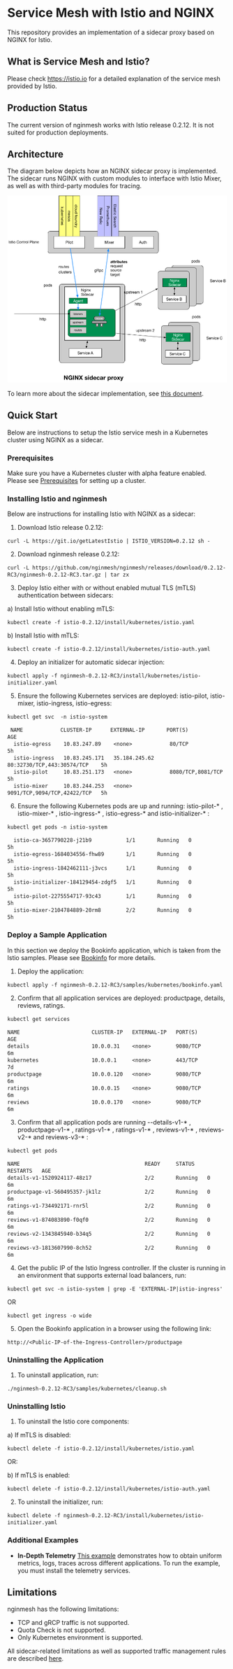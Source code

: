 # Service Mesh with Istio and NGINX
This repository provides an implementation of a sidecar proxy based on NGINX for Istio.

## What is Service Mesh and Istio?
Please check https://istio.io for a detailed explanation of the service mesh provided by Istio.

## Production Status
The current version of nginmesh works with Istio release 0.2.12. It is not suited for production deployments.

## Architecture
The diagram below depicts how an NGINX sidecar proxy is implemented. The sidecar runs NGINX with custom modules to interface with Istio Mixer, as well as with third-party modules for tracing.

![Alt text](/images/nginx_sidecar.png?raw=true "Nginx Sidecar")

To learn more about the sidecar implementation, see [this document](istio/agent).

## Quick Start
Below are instructions to setup the Istio service mesh in a Kubernetes cluster using NGINX as a sidecar.

### Prerequisites
Make sure you have a Kubernetes cluster with alpha feature enabled. Please see [Prerequisites](https://istio.io/docs/setup/kubernetes/quick-start.html#prerequisites) for setting up a cluster.

### Installing Istio and nginmesh
Below are instructions for installing Istio with NGINX as a sidecar:
1. Download Istio release 0.2.12:
```
curl -L https://git.io/getLatestIstio | ISTIO_VERSION=0.2.12 sh -
```
2. Download nginmesh release 0.2.12:
```
curl -L https://github.com/nginmesh/nginmesh/releases/download/0.2.12-RC3/nginmesh-0.2.12-RC3.tar.gz | tar zx
```

3. Deploy Istio either with or without enabled mutual TLS (mTLS) authentication between sidecars:

a) Install Istio without enabling mTLS:
```
kubectl create -f istio-0.2.12/install/kubernetes/istio.yaml
```
b) Install Istio with mTLS:
```
kubectl create -f istio-0.2.12/install/kubernetes/istio-auth.yaml
```
4. Deploy an initializer for automatic sidecar injection:
```
kubectl apply -f nginmesh-0.2.12-RC3/install/kubernetes/istio-initializer.yaml
```

5. Ensure the following Kubernetes services are deployed: istio-pilot, istio-mixer, istio-ingress, istio-egress:
```
kubectl get svc  -n istio-system  
```
```
 NAME            CLUSTER-IP      EXTERNAL-IP       PORT(S)                       AGE
  istio-egress    10.83.247.89    <none>            80/TCP                        5h
  istio-ingress   10.83.245.171   35.184.245.62     80:32730/TCP,443:30574/TCP    5h
  istio-pilot     10.83.251.173   <none>            8080/TCP,8081/TCP             5h
  istio-mixer     10.83.244.253   <none>            9091/TCP,9094/TCP,42422/TCP   5h
```

6. Ensure the following Kubernetes pods are up and running: istio-pilot-* , istio-mixer-* , istio-ingress-* , istio-egress-* and istio-initializer-* :
```
kubectl get pods -n istio-system    
```
```
  istio-ca-3657790228-j21b9           1/1       Running   0          5h
  istio-egress-1684034556-fhw89       1/1       Running   0          5h
  istio-ingress-1842462111-j3vcs      1/1       Running   0          5h
  istio-initializer-184129454-zdgf5   1/1       Running   0          5h
  istio-pilot-2275554717-93c43        1/1       Running   0          5h
  istio-mixer-2104784889-20rm8        2/2       Running   0          5h
```
### Deploy a Sample Application
In this section we deploy the Bookinfo application, which is taken from the Istio samples. Please see [Bookinfo](https://istio.io/docs/guides/bookinfo.html)  for more details.

1. Deploy the application:
```
kubectl apply -f nginmesh-0.2.12-RC3/samples/kubernetes/bookinfo.yaml
```

2. Confirm that all application services are deployed: productpage, details, reviews, ratings.
```
kubectl get services
```
```
NAME                       CLUSTER-IP   EXTERNAL-IP   PORT(S)              AGE
details                    10.0.0.31    <none>        9080/TCP             6m
kubernetes                 10.0.0.1     <none>        443/TCP              7d
productpage                10.0.0.120   <none>        9080/TCP             6m
ratings                    10.0.0.15    <none>        9080/TCP             6m
reviews                    10.0.0.170   <none>        9080/TCP             6m
```

3. Confirm that all application pods are running --details-v1-* , productpage-v1-* , ratings-v1-* , ratings-v1-* , reviews-v1-* , reviews-v2-* and reviews-v3-* :
```
kubectl get pods
```
```
NAME                                        READY     STATUS    RESTARTS   AGE
details-v1-1520924117-48z17                 2/2       Running   0          6m
productpage-v1-560495357-jk1lz              2/2       Running   0          6m
ratings-v1-734492171-rnr5l                  2/2       Running   0          6m
reviews-v1-874083890-f0qf0                  2/2       Running   0          6m
reviews-v2-1343845940-b34q5                 2/2       Running   0          6m
reviews-v3-1813607990-8ch52                 2/2       Running   0          6m
```

4. Get the public IP of the Istio Ingress controller. If the cluster is running in an environment that supports external load balancers, run:
```
kubectl get svc -n istio-system | grep -E 'EXTERNAL-IP|istio-ingress'
```
OR
```
kubectl get ingress -o wide       
```

5. Open the Bookinfo application in a browser using the following link:
```
http://<Public-IP-of-the-Ingress-Controller>/productpage
```
### Uninstalling the Application
1. To uninstall application, run:
```
./nginmesh-0.2.12-RC3/samples/kubernetes/cleanup.sh 
```


### Uninstalling Istio
1. To uninstall the Istio core components:

a) If mTLS is disabled:
```
kubectl delete -f istio-0.2.12/install/kubernetes/istio.yaml
```

OR:

b) If mTLS is enabled:
```
kubectl delete -f istio-0.2.12/install/kubernetes/istio-auth.yaml
```

2. To uninstall the initializer, run:
```
kubectl delete -f nginmesh-0.2.12-RC3/install/kubernetes/istio-initializer.yaml
```

### Additional Examples

* **In-Depth Telemetry** [This example](https://istio.io/docs/guides/telemetry.html) demonstrates how to obtain uniform metrics, logs, traces across different applications. To run the example, you must install the telemetry services. 


## Limitations
nginmesh has the following limitations:
* TCP and gRCP traffic is not supported.
* Quota Check is not supported.
* Only Kubernetes environment is supported.

All sidecar-related limitations as well as supported traffic management rules are described [here](istio/agent).
